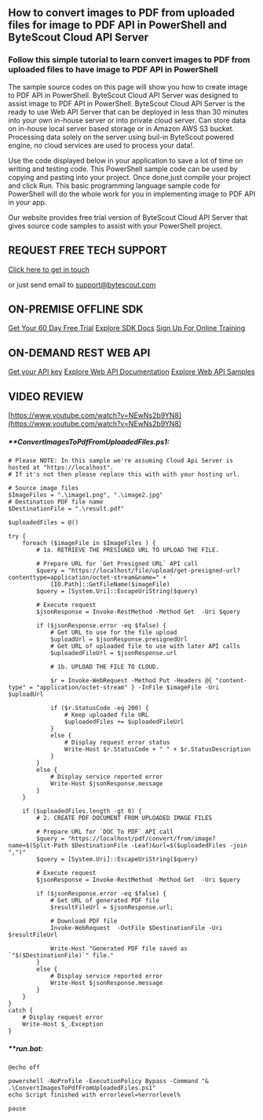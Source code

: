 ## How to convert images to PDF from uploaded files for image to PDF API in PowerShell and ByteScout Cloud API Server

### Follow this simple tutorial to learn convert images to PDF from uploaded files to have image to PDF API in PowerShell

The sample source codes on this page will show you how to create image to PDF API in PowerShell. ByteScout Cloud API Server was designed to assist image to PDF API in PowerShell. ByteScout Cloud API Server is the ready to use Web API Server that can be deployed in less than 30 minutes into your own in-house server or into private cloud server. Can store data on in-house local server based storage or in Amazon AWS S3 bucket. Processing data solely on the server using buil-in ByteScout powered engine, no cloud services are used to process your data!.

Use the code displayed below in your application to save a lot of time on writing and testing code. This PowerShell sample code can be used by copying and pasting into your project. Once done,just compile your project and click Run. This basic programming language sample code for PowerShell will do the whole work for you in implementing image to PDF API in your app.

Our website provides free trial version of ByteScout Cloud API Server that gives source code samples to assist with your PowerShell project.

## REQUEST FREE TECH SUPPORT

[Click here to get in touch](https://bytescout.zendesk.com/hc/en-us/requests/new?subject=ByteScout%20Cloud%20API%20Server%20Question)

or just send email to [support@bytescout.com](mailto:support@bytescout.com?subject=ByteScout%20Cloud%20API%20Server%20Question) 

## ON-PREMISE OFFLINE SDK 

[Get Your 60 Day Free Trial](https://bytescout.com/download/web-installer?utm_source=github-readme)
[Explore SDK Docs](https://bytescout.com/documentation/index.html?utm_source=github-readme)
[Sign Up For Online Training](https://academy.bytescout.com/)


## ON-DEMAND REST WEB API

[Get your API key](https://pdf.co/documentation/api?utm_source=github-readme)
[Explore Web API Documentation](https://pdf.co/documentation/api?utm_source=github-readme)
[Explore Web API Samples](https://github.com/bytescout/ByteScout-SDK-SourceCode/tree/master/PDF.co%20Web%20API)

## VIDEO REVIEW

[https://www.youtube.com/watch?v=NEwNs2b9YN8](https://www.youtube.com/watch?v=NEwNs2b9YN8)




<!-- code block begin -->

##### ****ConvertImagesToPdfFromUploadedFiles.ps1:**
    
```
# Please NOTE: In this sample we're assuming Cloud Api Server is hosted at "https://localhost". 
# If it's not then please replace this with with your hosting url.

# Source image files
$ImageFiles = ".\image1.png", ".\image2.jpg"
# Destination PDF file name
$DestinationFile = ".\result.pdf"

$uploadedFiles = @()

try {
    foreach ($imageFile in $ImageFiles ) {
        # 1a. RETRIEVE THE PRESIGNED URL TO UPLOAD THE FILE.
        
        # Prepare URL for `Get Presigned URL` API call
        $query = "https://localhost/file/upload/get-presigned-url?contenttype=application/octet-stream&name=" + `
            [IO.Path]::GetFileName($imageFile)
        $query = [System.Uri]::EscapeUriString($query)

        # Execute request
        $jsonResponse = Invoke-RestMethod -Method Get  -Uri $query
    
        if ($jsonResponse.error -eq $false) {
            # Get URL to use for the file upload 
            $uploadUrl = $jsonResponse.presignedUrl
            # Get URL of uploaded file to use with later API calls
            $uploadedFileUrl = $jsonResponse.url
    
            # 1b. UPLOAD THE FILE TO CLOUD.
    
            $r = Invoke-WebRequest -Method Put -Headers @{ "content-type" = "application/octet-stream" } -InFile $imageFile -Uri $uploadUrl
            
            if ($r.StatusCode -eq 200) {
                # Keep uploaded file URL
                $uploadedFiles += $uploadedFileUrl
            }
            else {
                # Display request error status
                Write-Host $r.StatusCode + " " + $r.StatusDescription
            }
        }
        else {
            # Display service reported error
            Write-Host $jsonResponse.message
        }
    }

    if ($uploadedFiles.length -gt 0) {
        # 2. CREATE PDF DOCUMENT FROM UPLOADED IMAGE FILES
    
        # Prepare URL for `DOC To PDF` API call
        $query = "https://localhost/pdf/convert/from/image?name=$(Split-Path $DestinationFile -Leaf)&url=$($uploadedFiles -join ",")"
        $query = [System.Uri]::EscapeUriString($query)
        
        # Execute request
        $jsonResponse = Invoke-RestMethod -Method Get  -Uri $query

        if ($jsonResponse.error -eq $false) {
            # Get URL of generated PDF file
            $resultFileUrl = $jsonResponse.url;
            
            # Download PDF file
            Invoke-WebRequest  -OutFile $DestinationFile -Uri $resultFileUrl

            Write-Host "Generated PDF file saved as `"$($DestinationFile)`" file."
        }
        else {
            # Display service reported error
            Write-Host $jsonResponse.message
        }   
    }
}
catch {
    # Display request error
    Write-Host $_.Exception
}
```

<!-- code block end -->    

<!-- code block begin -->

##### ****run.bat:**
    
```
@echo off

powershell -NoProfile -ExecutionPolicy Bypass -Command "& .\ConvertImagesToPdfFromUploadedFiles.ps1"
echo Script finished with errorlevel=%errorlevel%

pause
```

<!-- code block end -->
